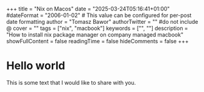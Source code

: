+++
title = "Nix on Macos"
date = "2025-03-24T05:16:41+01:00"
#dateFormat = "2006-01-02" # This value can be configured for per-post date formatting
author = "Tomasz Bawor"
authorTwitter = "" #do not include @
cover = ""
tags = ["nix", "macbook"]
keywords = ["", ""]
description = "How to install nix package manager on company managed macbook"
showFullContent = false
readingTime = false
hideComments = false
+++

# Hello world

This is some text that I would like to share with you.
